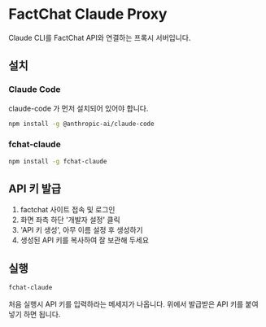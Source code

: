 # FactChat Claude Proxy

Claude CLI를 FactChat API와 연결하는 프록시 서버입니다.

## 설치

### Claude Code

claude-code 가 먼저 설치되어 있어야 합니다.

```bash
npm install -g @anthropic-ai/claude-code
```

### fchat-claude

```bash
npm install -g fchat-claude
```

## API 키 발급

1. factchat 사이트 접속 및 로그인
2. 화면 좌측 하단 '개발자 설정' 클릭
3. 'API 키 생성', 아무 이름 설정 후 생성하기
4. 생성된 API 키를 복사하여 잘 보관해 두세요

## 실행

```bash
fchat-claude
```

처음 실행시 API 키를 입력하라는 메세지가 나옵니다. 위에서 발급받은 API 키를 붙여넣기 하면 됩니다.
